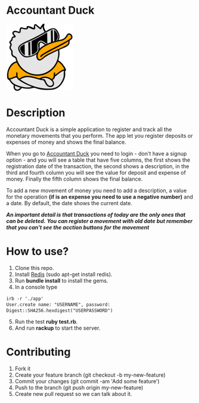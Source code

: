 Accountant Duck
================
![alt text](https://github.com/lcostantini/accountant_duck/blob/master/public/icons/favicon-180.png)

# Description
Accountant Duck is a simple application to register and track all the monetary
movements that you perform. The app let you register deposits or expenses of
money and shows the final balance.

When you go to [Accountant Duck](https://accountant-duck.herokuapp.com/) you need
to login - don't have a signup option - and you will see a table that have five
columns, the first shows the registration date of the transaction, the second
shows a description, in the third and fourth column you will see the value for
deposit and expense of money. Finally the fifth column shows the final balance.

To add a new movement of money you need to add a description, a value for the
operation **(if is an expense you need to use a negative number)** and a date.
By default, the date shows the current date.

**_An important detail is that transactions of today are the only ones
that can be deleted._**
**_You can register a movement with old date but remember that you can't see the
acction buttons for the movement_**

# How to use?
1. Clone this repo.
2. Install [Redis](http://redis.io/download) (sudo apt-get install redis).
3. Run **bundle install** to install the gems.
4. In a console type
```
irb -r './app'
User.create name: "USERNAME", password: Digest::SHA256.hexdigest("USERPASSWORD")
```
5. Run the test **ruby test.rb**.
6. And run **rackup** to start the server.

# Contributing
1. Fork it
2. Create your feature branch (git checkout -b my-new-feature)
3. Commit your changes (git commit -am 'Add some feature')
4. Push to the branch (git push origin my-new-feature)
5. Create new pull request so we can talk about it.

